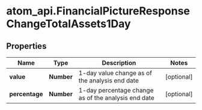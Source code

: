 # atom_api.FinancialPictureResponseChangeTotalAssets1Day

## Properties
Name | Type | Description | Notes
------------ | ------------- | ------------- | -------------
**value** | **Number** | 1-day value change as of the analysis end date | [optional] 
**percentage** | **Number** | 1-day percentage change as of the analysis end date | [optional] 


